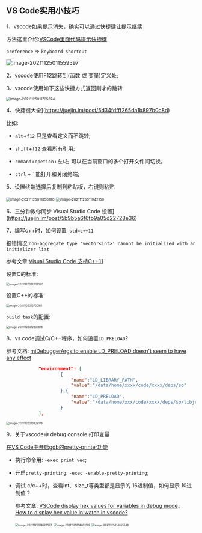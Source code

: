 ## VS Code实用小技巧

1、vscode如果提示消失，确实可以通过快捷键让提示继续

方法这里介绍:[VSCode里面代码提示快捷键](https://www.jianshu.com/p/3a278e15adbc)

`preference` => `keyboard shortcut`

![image-20211125011559597](https://my-typora-pictures-1252258460.cos.ap-guangzhou.myqcloud.com/img/image-20211125011559597.png)

2、vscode使用F12跳转到(函数 或 变量)定义处;

3、vscode使用如下这些快捷方式返回刚才的跳转

<img src="https://my-typora-pictures-1252258460.cos.ap-guangzhou.myqcloud.com/img/image-20211125011705524.png" alt="image-20211125011705524" style="zoom:67%;" />

4、快捷键大全](https://juejin.im/post/5d34fdfff265da1b897b0c8d)

比如:

- `alt`+`f12` 只是查看定义而不跳转;

- `shift`+`f12` 查看所有引用;

- `cmmand`+`opetion`+左/右 可以在当前窗口的多个打开文件间切换。

- `ctrl` + \` 能打开和关闭终端;

5、设置终端选择后复制到粘贴板，右键则粘贴

<img src="https://my-typora-pictures-1252258460.cos.ap-guangzhou.myqcloud.com/img/image-20211125011850180.png" alt="image-20211125011850180" style="zoom:67%;" />

<img src="https://my-typora-pictures-1252258460.cos.ap-guangzhou.myqcloud.com/img/image-20211125011942150.png" alt="image-20211125011942150" style="zoom:67%;" />

6、三分钟教你同步 Visual Studio Code 设置](https://juejin.im/post/5b9b5a6f6fb9a05d22728e36)

7、编写c++时，如何设置`-std=c++11`

报错情况:`non-aggregate type 'vector<int>' cannot be initialized with an initializer list`

参考文章:[Visual Studio Code 支持C++11](https://www.jianshu.com/p/e1bc046edecc)

设置C的标准:

<img src="https://my-typora-pictures-1252258460.cos.ap-guangzhou.myqcloud.com/img/image-20211125012602565.png" alt="image-20211125012602565" style="zoom:50%;" />

设置C++的标准:

<img src="https://my-typora-pictures-1252258460.cos.ap-guangzhou.myqcloud.com/img/image-20211125012700911.png" alt="image-20211125012700911" style="zoom:50%;" />

`build task`的配置:

<img src="https://my-typora-pictures-1252258460.cos.ap-guangzhou.myqcloud.com/img/image-20211125012807618.png" alt="image-20211125012807618 " style="zoom:50%;" />

8、vs code调试C/C++程序，如何设置`LD_PRELOAD`?

参考文档: [miDebuggerArgs to enable LD_PRELOAD doesn't seem to have any effect ](https://github.com/microsoft/vscode-cpptools/issues/4567)

```json
			"environment": [
					{
						"name":"LD_LIBRARY_PATH",
						"value":"/data/home/xxxx/code/xxxx/deps/so"
					},{
					 	"name":"LD_PRELOAD",
					 	"value":"/data/home/xxx/code/xxxx/deps/so/libjemalloc.so"
					}
			],
```

<img src="https://my-typora-pictures-1252258460.cos.ap-guangzhou.myqcloud.com/img/image-20211125013329176.png" alt="image-20211125013329176" style="zoom:50%;" />

9、关于vscode中 debug console 打印变量

[在VS Code中开启gdb的pretty-printer功能](https://blog.csdn.net/yanxiangtianji/article/details/80579236)

- 执行命令用: `-exec print vec`;

- 开启`pretty-printing`: `-exec -enable-pretty-printing`;

- 调试 c/c++时，查看int、size_t等类型都是显示的 16进制值，如何显示 10进制值？

  参考文章: [VSCode display hex values for variables in debug mode](https://stackoverflow.com/questions/42645761/vscode-display-hex-values-for-variables-in-debug-mode)、 [How to display hex value in watch in vscode?](https://stackoverflow.com/questions/39973214/how-to-display-hex-value-in-watch-in-vscode)

  <img src="https://my-typora-pictures-1252258460.cos.ap-guangzhou.myqcloud.com/img/image-20211125014526577.png" alt="image-20211125014526577" style="zoom:50%;" />

  <img src="https://my-typora-pictures-1252258460.cos.ap-guangzhou.myqcloud.com/img/image-20211125014403109.png" alt="image-20211125014403109 " style="zoom:50%;" />

  <img src="https://my-typora-pictures-1252258460.cos.ap-guangzhou.myqcloud.com/img/image-20211125014655548.png" alt="image-20211125014655548 " style="zoom:50%;" />

